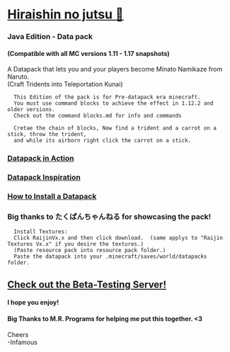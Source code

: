 # [Hiraishin no jutsu 🎥](https://youtu.be/dOuJNRJvqmY)

### Java Edition - Data pack  
#### (Compatible with all MC versions 1.11 - 1.17 snapshots)  

A Datapack that lets you and your players become Minato Namikaze from Naruto.    
(Craft Tridents into Teleportation Kunai)  


      This Edition of the pack is for Pre-datapack era minecraft.  
      You must use command blocks to achieve the effect in 1.12.2 and older versions.  
      Check out the command blocks.md for info and commands
      
      Cretae the chain of blocks, Now find a trident and a carrot on a stick, throw the trident,  
      and while its airborn right click the carrot on a stick. 
      

### [Datapack in Action](https://youtu.be/dOuJNRJvqmY)  
### [Datapack Inspiration](https://youtu.be/Fd_vSRkGlv8)  
### [How to Install a Datapack](https://www.youtube.com/watch?v=4Dxzw12TQcg)  

### Big thanks to たくぱんちゃんねる for showcasing the pack!  

      Install Textures:  
      Click RaijinVx.x and then click download.  (same applys to "Raijin Textures Vx.x" if you desire the textures.)  
      (Paste resource pack into resource pack folder.)  
      Paste the datapack into your .minecraft/saves/world/datapacks folder.  

## [Check out the Beta-Testing Server!](https://bit.ly/2TizsgS)

#### I hope you enjoy!  
#### Big Thanks to M.R. Programs for helping me put this together. <3  

Cheers    
-Infamous  
